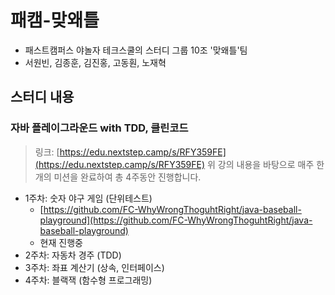# 패캠-맞왜틀

* 패스트캠퍼스 야놀자 테크스쿨의 스터디 그룹 10조 '맞왜틀'팀
* 서원빈, 김종훈, 김진홍, 고동훤, 노재혁

## 스터디 내용

### 자바 플레이그라운드 with TDD, 클린코드

> 링크: [https://edu.nextstep.camp/s/RFY359FE](https://edu.nextstep.camp/s/RFY359FE)
> 위 강의 내용을 바탕으로 매주 한 개의 미션을 완료하여 총 4주동안 진행합니다.

* 1주차: 숫자 야구 게임 (단위테스트)
  * [https://github.com/FC-WhyWrongThoguhtRight/java-baseball-playground](https://github.com/FC-WhyWrongThoguhtRight/java-baseball-playground)
  * 현재 진행중
* 2주차: 자동차 경주 (TDD)
* 3주차: 좌표 계산기 (상속, 인터페이스)
* 4주차: 블랙잭 (함수형 프로그래밍)

